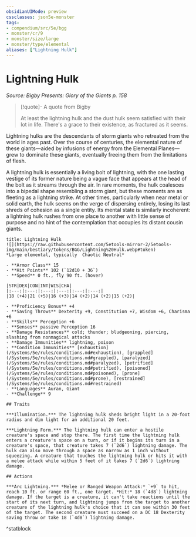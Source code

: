 ```yaml
---
obsidianUIMode: preview
cssclasses: json5e-monster
tags:
- compendium/src/5e/bgg
- monster/cr/9
- monster/size/large
- monster/type/elemental
aliases: ["Lightning Hulk"]
---
```

# Lightning Hulk
*Source: Bigby Presents: Glory of the Giants p. 158*  

> [!quote]- A quote from Bigby  
> 
> At least the lightning hulk and the dust hulk seem satisfied with their lot in life. There's a grace to their existence, as fractured as it seems.

Lightning hulks are the descendants of storm giants who retreated from the world in ages past. Over the course of centuries, the elemental nature of these giants—aided by infusions of energy from the Elemental Planes—grew to dominate these giants, eventually freeing them from the limitations of flesh.

A lightning hulk is essentially a living bolt of lightning, with the one lasting vestige of its former nature being a vague face that appears at the head of the bolt as it streams through the air. In rare moments, the hulk coalesces into a bipedal shape resembling a storm giant, but these moments are as fleeting as a lightning strike. At other times, particularly when near metal or solid earth, the hulk seems on the verge of dispersing entirely, losing its last shreds of cohesion as a single entity. Its mental state is similarly incoherent: a lightning hulk rushes from one place to another with little sense of purpose and no hint of the contemplation that occupies its distant cousin giants.

```ad-statblock
title: Lightning Hulk
![](https://raw.githubusercontent.com/5etools-mirror-2/5etools-img/main/bestiary/tokens/BGG/Lightning%20Hulk.webp#token)
*Large elemental, typically  Chaotic Neutral*

- **Armor Class** 15
- **Hit Points** 102 (`12d10 + 36`)
- **Speed** 0 ft., fly 90 ft. (hover)

|STR|DEX|CON|INT|WIS|CHA|
|:---:|:---:|:---:|:---:|:---:|:---:|
|18 (+4)|21 (+5)|16 (+3)|14 (+2)|14 (+2)|15 (+2)|

- **Proficiency Bonus** +4
- **Saving Throws** Dexterity +9, Constitution +7, Wisdom +6, Charisma +6
- **Skills** Perception +6
- **Senses** passive Perception 16
- **Damage Resistances** cold; thunder; bludgeoning, piercing, slashing from nonmagical attacks
- **Damage Immunities** lightning, poison
- **Condition Immunities** [exhaustion](/Systems/5e/rules/conditions.md#exhaustion), [grappled](/Systems/5e/rules/conditions.md#grappled), [paralyzed](/Systems/5e/rules/conditions.md#paralyzed), [petrified](/Systems/5e/rules/conditions.md#petrified), [poisoned](/Systems/5e/rules/conditions.md#poisoned), [prone](/Systems/5e/rules/conditions.md#prone), [restrained](/Systems/5e/rules/conditions.md#restrained)
- **Languages** Auran, Giant
- **Challenge** 9

## Traits

***Illumination.*** The lightning hulk sheds bright light in a 20-foot radius and dim light for an additional 20 feet.

***Lightning Form.*** The lightning hulk can enter a hostile creature's space and stop there. The first time the lightning hulk enters a creature's space on a turn, or if it begins its turn in a creature's space, that creature takes 7 (`2d6`) lightning damage. The hulk can also move through a space as narrow as 1 inch without squeezing. A creature that touches the lightning hulk or hits it with a melee attack while within 5 feet of it takes 7 (`2d6`) lightning damage.

## Actions

***Arc Lightning.*** *Melee or Ranged Weapon Attack:* `+9` to hit, reach 10 ft. or range 60 ft., one target. *Hit:* 18 (`4d8`) lightning damage. If the target is a creature, it can't take reactions until the start of its next turn, and lightning jumps from the target to another creature of the lightning hulk's choice that it can see within 30 feet of the target. The second creature must succeed on a DC 18 Dexterity saving throw or take 18 (`4d8`) lightning damage.
```
^statblock